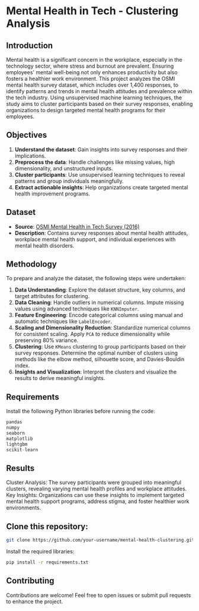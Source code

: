 
# Mental Health in Tech - Clustering Analysis

## Introduction  
Mental health is a significant concern in the workplace, especially in the technology sector, where stress and burnout are prevalent. Ensuring employees' mental well-being not only enhances productivity but also fosters a healthier work environment. This project analyzes the OSMI mental health survey dataset, which includes over 1,400 responses, to identify patterns and trends in mental health attitudes and prevalence within the tech industry. Using unsupervised machine learning techniques, the study aims to cluster participants based on their survey responses, enabling organizations to design targeted mental health programs for their employees.

## Objectives  
1. **Understand the dataset**: Gain insights into survey responses and their implications.
2. **Preprocess the data**: Handle challenges like missing values, high dimensionality, and unstructured inputs.
3. **Cluster participants**: Use unsupervised learning techniques to reveal patterns and group individuals meaningfully.
4. **Extract actionable insights**: Help organizations create targeted mental health improvement programs.

## Dataset  
- **Source**: [OSMI Mental Health in Tech Survey (2016)](https://www.kaggle.com/datasets/osmi/mental-health-in-tech-2016)  
- **Description**: Contains survey responses about mental health attitudes, workplace mental health support, and individual experiences with mental health disorders.

## Methodology  
To prepare and analyze the dataset, the following steps were undertaken: 
1. **Data Understanding**: Explore the dataset structure, key columns, and target attributes for clustering. 
2. **Data Cleaning**: Handle outliers in numerical columns. Impute missing values using advanced techniques like `KNNImputer`. 
3. **Feature Engineering**: Encode categorical columns using manual and automatic techniques like `LabelEncoder`. 
4. **Scaling and Dimensionality Reduction**: Standardize numerical columns for consistent scaling. Apply `PCA` to reduce dimensionality while preserving 80% variance. 
5. **Clustering**: Use `KMeans` clustering to group participants based on their survey responses. Determine the optimal number of clusters using methods like the elbow method, silhouette score, and Davies-Bouldin index. 
6. **Insights and Visualization**: Interpret the clusters and visualize the results to derive meaningful insights.

## Requirements  
Install the following Python libraries before running the code:  
```python
pandas
numpy
seaborn
matplotlib
lightgbm
scikit-learn
```

## Results
Cluster Analysis: The survey participants were grouped into meaningful clusters, revealing varying mental health profiles and workplace attitudes.
Key Insights: Organizations can use these insights to implement targeted mental health support programs, address stigma, and foster healthier work environments.
## Clone this repository:
```bash
git clone https://github.com/your-username/mental-health-clustering.git
```
Install the required libraries:
```bash
pip install -r requirements.txt
```
## Contributing
Contributions are welcome! Feel free to open issues or submit pull requests to enhance the project.



